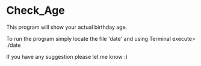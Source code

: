 # Check_Age

This program will show your actual birthday age.


To run the program simply locate the file 'date' and using Terminal execute> ./date

If you have any suggestion please let me know :)
